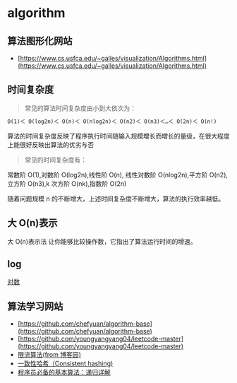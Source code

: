 # algorithm

## 算法图形化网站

- [https://www.cs.usfca.edu/~galles/visualization/Algorithms.html](https://www.cs.usfca.edu/~galles/visualization/Algorithms.html)

## 时间复杂度

> 常见的算法时间复杂度由小到大依次为：

```txt
Ο(1)＜ Ο(log2n)＜ Ο(n)＜ Ο(nlog2n)＜ Ο(n2)＜ Ο(n3)＜…＜ Ο(2n)＜ Ο(n!)
```

算法的时间复杂度反映了程序执行时间随输入规模增长而增长的量级，在很大程度上能很好反映出算法的优劣与否

> 常见的时间复杂度有：

常数阶 O(1),对数阶 O(log2n),线性阶 O(n), 线性对数阶 O(nlog2n),平方阶 O(n2),立方阶 O(n3),k 次方阶 O(nk),指数阶 O(2n)

随着问题规模 n 的不断增大，上述时间复杂度不断增大，算法的执行效率越低。

## 大 O(n)表示

大 O(n)表示法 让你能够比较操作数，它指出了算法运行时间的增速。

## log

[对数](https://baike.baidu.com/item/%E5%AF%B9%E6%95%B0)

## 算法学习网站

- [https://github.com/chefyuan/algorithm-base](https://github.com/chefyuan/algorithm-base)
- [https://github.com/youngyangyang04/leetcode-master](https://github.com/youngyangyang04/leetcode-master)
- [限流算法(from 博客园)](https://www.cnblogs.com/LBSer/p/4083131.html)
- [一致性哈希（Consistent hashing)](https://coderxing.gitbooks.io/architecture-evolution/di-san-pian-ff1a-bu-luo/631-yi-zhi-xing-ha-xi.html)
- [程序员必备的基本算法：递归详解](https://mp.weixin.qq.com/s/A4xG9IbQUjFwQoy9YcneCw)
